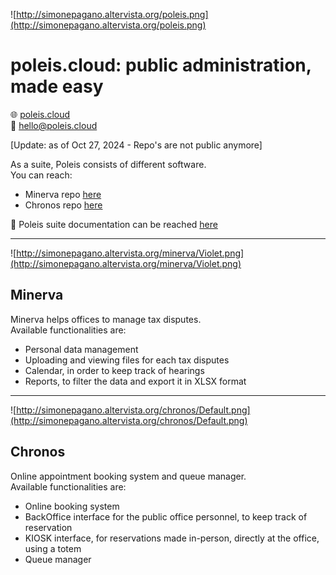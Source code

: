 ![http://simonepagano.altervista.org/poleis.png](http://simonepagano.altervista.org/poleis.png)  

# poleis.cloud: public administration, made easy

🌐 [poleis.cloud](https://poleis.cloud)  
📧 [hello@poleis.cloud](mailto:hello@poleis.cloud)

[Update: as of Oct 27, 2024 - Repo's are not public anymore]

As a suite, Poleis consists of different software.  
You can reach:  
- Minerva repo [here](https://github.com/paghos/poleis-minerva)
- Chronos repo [here](https://github.com/paghos/poleis-chronos)

📑 Poleis suite documentation can be reached [here](https://docs.poleis.cloud)

------------------------------------------------------------------------------
![http://simonepagano.altervista.org/minerva/Violet.png](http://simonepagano.altervista.org/minerva/Violet.png)

## Minerva

Minerva helps offices to manage tax disputes.  
Available functionalities are:
- Personal data management
- Uploading and viewing files for each tax disputes
- Calendar, in order to keep track of hearings
- Reports, to filter the data and export it in XLSX format

------------------------------------------------------------------------------
![http://simonepagano.altervista.org/chronos/Default.png](http://simonepagano.altervista.org/chronos/Default.png)

## Chronos

Online appointment booking system and queue manager.  
Available functionalities are:
- Online booking system
- BackOffice interface for the public office personnel, to keep track of reservation
- KIOSK interface, for reservations made in-person, directly at the office, using a totem
- Queue manager
